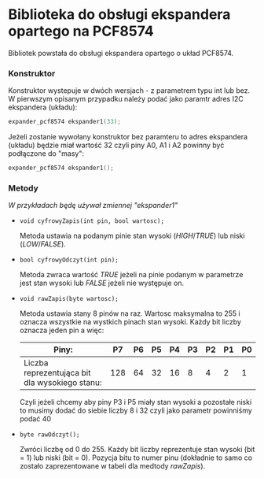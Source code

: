 # Biblioteka do obsługi ekspandera opartego na PCF8574

Bibliotek powstała do obsługi ekspandera opartego o układ PCF8574.

### Konstruktor
Konstruktor wystepuje w dwóch wersjach - z parametrem typu int lub bez.
W pierwszym opisanym przypadku należy podać jako paramtr adres I2C ekspandera (układu):
```C
expander_pcf8574 ekspander1(33);
```
Jeżeli zostanie wywołany konstruktor bez paramteru to adres ekspandera (układu) będzie miał wartość 32 czyli piny A0, A1 i A2 powinny być podłączone do "masy":
```C
expander_pcf8574 ekspander1();
```

### Metody
*W przykładach będę używał zmiennej "ekspander1"*

*	`void cyfrowyZapis(int pin, bool wartosc);`

	Metoda ustawia na podanym pinie stan wysoki (*HIGH*/*TRUE*) lub niski (*LOW*/*FALSE*).

*	`bool cyfrowyOdczyt(int pin);`

	Metoda zwraca wartość *TRUE* jeżeli na pinie podanym w parametrze jest stan wysoki lub *FALSE* jeżeli nie występuje on.

*	`void rawZapis(byte wartosc);`

	Metoda ustawia stany 8 pinów na raz. Wartosc maksymalna to 255 i oznacza wszystkie na wystkich pinach stan wysoki.
	Każdy bit liczby oznacza jeden pin a więc:
	
	| Piny: | P7 | P6 | P5 | P4 | P3 | P2 | P1 | P0 |
	| ----- | -- | -- | -- | -- | -- | -- | -- | -- |
	| Liczba reprezentująca bit dla wysokiego stanu: | 128 | 64 | 32 | 16 | 8 | 4 | 2 | 1 |
	
	Czyli jeżeli chcemy aby piny P3 i P5 miały stan wysoki a pozostałe niski to musimy dodać do siebie liczby 8 i 32 czyli jako parametr powinniśmy podać 40

*	`byte rawOdczyt();`
	
	Zwróci liczbę od 0 do 255. Każdy bit liczby reprezentuje stan wysoki (bit = 1) lub niski (bit = 0). Pozycja bitu to numer pinu (dokładnie to samo co zostało zaprezentowane w tabeli dla medtody *rawZapis*).